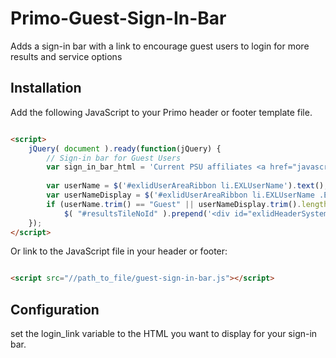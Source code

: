 # Primo-Guest-Sign-In-Bar
Adds a sign-in bar with a link to encourage guest users to login for more results and service options

## Installation

Add the following JavaScript to your Primo header or footer template file.

```html

<script>
	jQuery( document ).ready(function(jQuery) {
		// Sign-in bar for Guest Users
		var sign_in_bar_html = 'Current PSU affiliates <a href="javascript:jQuery( \'#login-lightbox\' ).dialog(\'open\'); void(0);" id="login_lightbox_link">sign in</a> to see additional results, library services, and request options.';
		
		var userName = $('#exlidUserAreaRibbon li.EXLUserName').text(); 
		var userNameDisplay = $('#exlidUserAreaRibbon li.EXLUserName .EXLUserNameDisplay').text();
		if (userName.trim() == "Guest" || userNameDisplay.trim().length <= 0 )
			$( "#resultsTileNoId" ).prepend('<div id="exlidHeaderSystemFeedback" class="EXLCustomLayoutTile EXLSystemFeedback"><div id="exlidHeaderSystemFeedbackContent" class="EXLSystemFeedback"><strong style="text-align:left;">'+sign_in_bar_html+'</strong></div></div>');
	});
</script>

```

Or link to the JavaScript file in your header or footer:

```html

<script src="//path_to_file/guest-sign-in-bar.js"></script>

```

## Configuration

set the login_link variable to the HTML you want to display for your sign-in bar.
